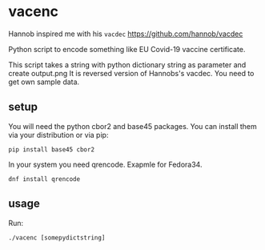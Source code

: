# vacenc

Hannob inspired me with his `vacdec` https://github.com/hannob/vacdec

Python script to encode something like EU Covid-19 vaccine certificate.

This script takes a string with python dictionary string as parameter and create output.png
It is reversed version of Hannobs's vacdec. You need to get own sample data.

## setup

You will need the python cbor2 and base45 packages. 
You can install them via your distribution or via pip:

```
pip install base45 cbor2
```

In your system you need qrencode. Exapmle for Fedora34.

```
dnf install qrencode
```

## usage

Run:

```
./vacenc [somepydictstring]
```


